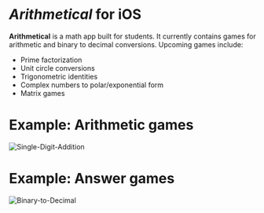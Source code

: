 # *Arithmetical* for iOS

**Arithmetical** is a math app built for students. It currently contains games for arithmetic and binary to decimal conversions. Upcoming games include:

- Prime factorization
- Unit circle conversions
- Trigonometric identities
- Complex numbers to polar/exponential form
- Matrix games

# Example: Arithmetic games
![Single-Digit-Addition](http://i.imgur.com/RPEmywN.png)

# Example: Answer games
![Binary-to-Decimal](http://i.imgur.com/mTsyp6l.png)
